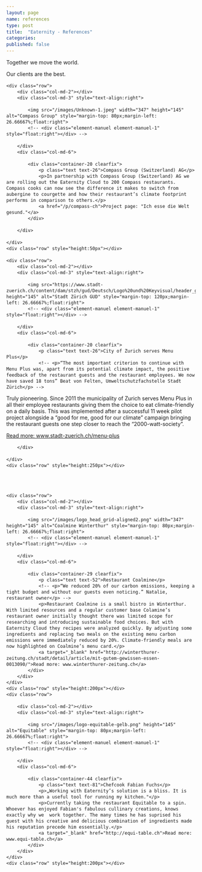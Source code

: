 ```yaml
---
layout: page
name: references
type: post
title:  "Eaternity - References"
categories:
published: false
---
```



<div class="container-hero container-hero-4 clearfix">
	<div class="container-hero-content container-hero-content-4 clearfix">
      <p class="hero-title hero-title-5">Together we move the world.</p>
      <p class="hero-subtitle hero-subtitle-5">Our clients are the best.</p>
	</div>
</div>

<div class="container">

	<div class="row">
		<div class="col-md-2"></div>
		<div class="col-md-3" style="text-align:right">

			<img src="/images/Unknown-1.jpeg" width="347" height="145" alt="Compass Group" style="margin-top: 80px;margin-left: 26.66667%;float:right">
			<!-- <div class="element-manuel element-manuel-1" style="float:right"></div> -->

		</div>
		<div class="col-md-6">

			<div class="container-20 clearfix">
				<p class="text text-26">Compass Group (Switzerland) AG</p>
		        <p>In partnership with Compass Group (Switzerland) AG we are rolling out the Eaternity Cloud to 200 Compass restaurants. Compass cooks can now see the difference it makes to switch from aubergine to courgette and how their restaurant’s climate footprint performs in comparison to others.</p>
		        <a href="/p/compass-ch">Project page: "Ich esse die Welt gesund."</a>
			</div>

		</div>

	</div>
	<div class="row" style="height:50px"></div>

	<div class="row">
		<div class="col-md-2"></div>
		<div class="col-md-3" style="text-align:right">

			<img src="https://www.stadt-zuerich.ch/content/dam/stzh/gud/Deutsch/Logo%20und%20Keyvisual/header_gud_logo.png" height="145" alt="Stadt Zürich GUD" style="margin-top: 120px;margin-left: 26.66667%;float:right">
			<!-- <div class="element-manuel element-manuel-1" style="float:right"></div> -->

		</div>
		<div class="col-md-6">

			<div class="container-20 clearfix">
				<p class="text text-26">City of Zurich serves Menu Plus</p>
		        <!-- <p>“The most important criterion to continue with Menu Plus was, apart from its potential climate impact, the positive feedback of the restaurant guests and the restaurant employees. We now have saved 18 tons” Beat von Felten, Umweltschutzfachstelle Stadt Zürich</p> -->
<p>Truly pioneering. Since 2011 the municipality of Zurich serves Menu Plus in all their employee restaurants giving them the choice to eat climate-friendly on a daily basis. This was implemented after a successful 11 week pilot project alongside a “good for me, good for our climate” campaign bringing the restaurant guests one step closer to reach the “2000-watt-society”.</p>
		        <a target="_blank" href="https://www.stadt-zuerich.ch/menu-plus">Read more: www.stadt-zuerich.ch/menu-plus</a>
			</div>

		</div>

	</div>
	<div class="row" style="height:250px"></div>




	<div class="row">
		<div class="col-md-2"></div>
		<div class="col-md-3" style="text-align:right">

			<img src="/images/logo_head_grid-aligned2.png" width="347" height="145" alt="Coalmine Winterthur" style="margin-top: 80px;margin-left: 26.66667%;float:right">
			<!-- <div class="element-manuel element-manuel-1" style="float:right"></div> -->

		</div>
		<div class="col-md-6">

			<div class="container-29 clearfix">
				<p class="text text-52">Restaurant Coalmine</p>
		        <!-- <p>“We reduced 20% of our carbon emissions, keeping a tight budget and without our guests even noticing.” Natalie, restaurant owner</p> -->
		        <p>Restaurant Coalmine is a small bistro in Winterthur. With limited resources and a regular customer base Colamine’s restaurant owner initially thought there was limited scope for researching and introducing sustainable food choices. But with Eaternity Cloud they recipes were analyzed quickly. By adjusting some ingredients and replacing two meals on the existing menu carbon emissions were immediately reduced by 20%. Climate-friendly meals are now highlighted on Coalmine’s menu card.</p>
				<a target="_blank" href="http://winterthurer-zeitung.ch/stadt/detail/article/mit-gutem-gewissen-essen-0013090/">Read more: www.winterthurer-zeitung.ch</a>
			</div>
		</div>
	</div>
	<div class="row" style="height:200px"></div>
	<div class="row">

		<div class="col-md-2"></div>
		<div class="col-md-3" style="text-align:right">

			<img src="/images/logo-equitable-gelb.png" height="145" alt="Equitable" style="margin-top: 80px;margin-left: 26.66667%;float:right">
			<!-- <div class="element-manuel element-manuel-1" style="float:right"></div> -->

		</div>
		<div class="col-md-6">

			<div class="container-44 clearfix">
				<p class="text text-81">Chefcook Fabian Fuchs</p>
				<p>„Working with Eaternity’s solution is a bliss. It is much more than a useful tool for running my kitchen."</p>
				<p>Currently taking the restaurant Equitable to a spin. Whoever has enjoyed Fabian's fabulous cullinary creations, knows exactly why we  work together. The many times he has suprised his guest with his creative and delicious combination of ingredients made his reputation precede him essentially.</p>
				<a target="_blank" href="http://equi-table.ch">Read more: www.equi-table.ch</a>
			</div>
		</div>
	</div>
	<div class="row" style="height:200px"></div>
</div>
